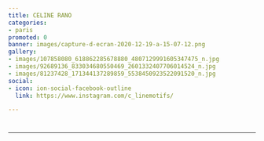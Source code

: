 ```yaml
---
title: CELINE RANO
categories:
- paris
promoted: 0
banner: images/capture-d-ecran-2020-12-19-a-15-07-12.png
gallery:
- images/107858080_618862285678880_4807129991605347475_n.jpg
- images/92689136_833034680550469_2601332407706014524_n.jpg
- images/81237428_171344137289859_5538450923522091520_n.jpg
social:
- icon: ion-social-facebook-outline
  link: https://www.instagram.com/c_linemotifs/

---
```

# 

***